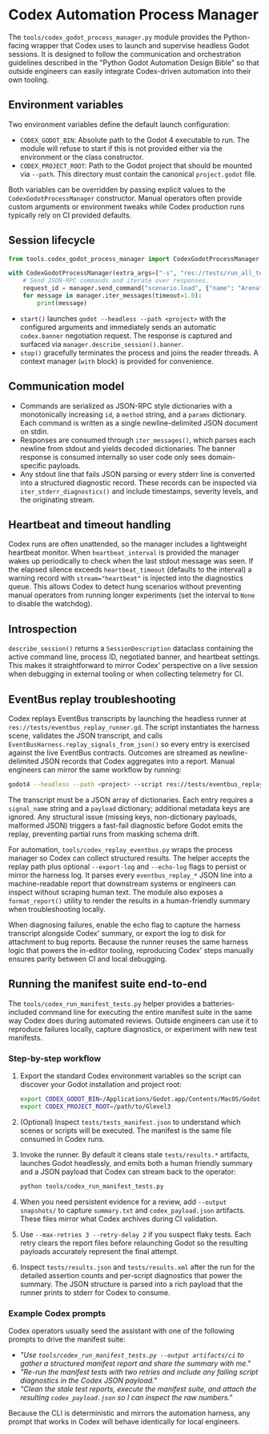 # Codex Automation Process Manager

The `tools/codex_godot_process_manager.py` module provides the Python-facing
wrapper that Codex uses to launch and supervise headless Godot sessions.  It
is designed to follow the communication and orchestration guidelines described
in the "Python Godot Automation Design Bible" so that outside engineers can
easily integrate Codex-driven automation into their own tooling.

## Environment variables

Two environment variables define the default launch configuration:

- `CODEX_GODOT_BIN`: Absolute path to the Godot 4 executable to run.  The
  module will refuse to start if this is not provided either via the
  environment or the class constructor.
- `CODEX_PROJECT_ROOT`: Path to the Godot project that should be mounted via
  `--path`.  This directory must contain the canonical `project.godot` file.

Both variables can be overridden by passing explicit values to the
`CodexGodotProcessManager` constructor.  Manual operators often provide custom
arguments or environment tweaks while Codex production runs typically rely on
CI provided defaults.

## Session lifecycle

```python
from tools.codex_godot_process_manager import CodexGodotProcessManager

with CodexGodotProcessManager(extra_args=["-s", "res://tests/run_all_tests.gd"]) as manager:
    # Send JSON-RPC commands and iterate over responses.
    request_id = manager.send_command("scenario.load", {"name": "Arena"})
    for message in manager.iter_messages(timeout=1.0):
        print(message)
```

- `start()` launches `godot --headless --path <project>` with the configured
  arguments and immediately sends an automatic `codex.banner` negotiation
  request.  The response is captured and surfaced via
  `manager.describe_session().banner`.
- `stop()` gracefully terminates the process and joins the reader threads.  A
  context manager (`with` block) is provided for convenience.

## Communication model

- Commands are serialized as JSON-RPC style dictionaries with a monotonically
  increasing `id`, a `method` string, and a `params` dictionary.  Each command
  is written as a single newline-delimited JSON document on stdin.
- Responses are consumed through `iter_messages()`, which parses each newline
  from stdout and yields decoded dictionaries.  The banner response is
  consumed internally so user code only sees domain-specific payloads.
- Any stdout line that fails JSON parsing or every stderr line is converted
  into a structured diagnostic record.  These records can be inspected via
  `iter_stderr_diagnostics()` and include timestamps, severity levels, and the
  originating stream.

## Heartbeat and timeout handling

Codex runs are often unattended, so the manager includes a lightweight
heartbeat monitor.  When `heartbeat_interval` is provided the manager wakes up
periodically to check when the last stdout message was seen.  If the elapsed
silence exceeds `heartbeat_timeout` (defaults to the interval) a warning
record with `stream="heartbeat"` is injected into the diagnostics queue.
This allows Codex to detect hung scenarios without preventing manual
operators from running longer experiments (set the interval to `None` to
disable the watchdog).

## Introspection

`describe_session()` returns a `SessionDescription` dataclass containing the
active command line, process ID, negotiated banner, and heartbeat settings.
This makes it straightforward to mirror Codex' perspective on a live session
when debugging in external tooling or when collecting telemetry for CI.


## EventBus replay troubleshooting

Codex replays EventBus transcripts by launching the headless runner at
`res://tests/eventbus_replay_runner.gd`.  The script instantiates the harness
scene, validates the JSON transcript, and calls
`EventBusHarness.replay_signals_from_json()` so every entry is exercised against
the live EventBus contracts.  Outcomes are streamed as newline-delimited JSON
records that Codex aggregates into a report.  Manual engineers can mirror the
same workflow by running:

```bash
godot4 --headless --path <project> --script res://tests/eventbus_replay_runner.gd <path/to/replay.json>
```

The transcript must be a JSON array of dictionaries.  Each entry requires a
`signal_name` string and a `payload` dictionary; additional metadata keys are
ignored.  Any structural issue (missing keys, non-dictionary payloads, malformed
JSON) triggers a fast-fail diagnostic before Godot emits the replay, preventing
partial runs from masking schema drift.

For automation, `tools/codex_replay_eventbus.py` wraps the process manager so
Codex can collect structured results.  The helper accepts the replay path plus
optional `--export-log` and `--echo-log` flags to persist or mirror the harness
log.  It parses every `eventbus_replay_*` JSON line into a machine-readable
report that downstream systems or engineers can inspect without scraping human
text.  The module also exposes a `format_report()` utility to render the results
in a human-friendly summary when troubleshooting locally.

When diagnosing failures, enable the echo flag to capture the harness transcript
alongside Codex' summary, or export the log to disk for attachment to bug
reports.  Because the runner reuses the same harness logic that powers the
in-editor tooling, reproducing Codex' steps manually ensures parity between CI
and local debugging.

## Running the manifest suite end-to-end

The `tools/codex_run_manifest_tests.py` helper provides a batteries-included
command line for executing the entire manifest suite in the same way Codex does
during automated reviews.  Outside engineers can use it to reproduce failures
locally, capture diagnostics, or experiment with new test manifests.

### Step-by-step workflow

1. Export the standard Codex environment variables so the script can discover
   your Godot installation and project root:

   ```bash
   export CODEX_GODOT_BIN=/Applications/Godot.app/Contents/MacOS/Godot
   export CODEX_PROJECT_ROOT=/path/to/Glevel3
   ```

2. (Optional) Inspect `tests/tests_manifest.json` to understand which scenes or
   scripts will be executed.  The manifest is the same file consumed in Codex
   runs.

3. Invoke the runner.  By default it cleans stale `tests/results.*` artifacts,
   launches Godot headlessly, and emits both a human friendly summary and a
   JSON payload that Codex can stream back to the operator:

   ```bash
   python tools/codex_run_manifest_tests.py
   ```

4. When you need persistent evidence for a review, add `--output snapshots/` to
   capture `summary.txt` and `codex_payload.json` artifacts.  These files mirror
   what Codex archives during CI validation.

5. Use `--max-retries 3 --retry-delay 2` if you suspect flaky tests.  Each retry
   clears the report files before relaunching Godot so the resulting payloads
   accurately represent the final attempt.

6. Inspect `tests/results.json` and `tests/results.xml` after the run for the
   detailed assertion counts and per-script diagnostics that power the summary.
   The JSON structure is parsed into a rich payload that the runner prints to
   stderr for Codex to consume.

### Example Codex prompts

Codex operators usually seed the assistant with one of the following prompts to
drive the manifest suite:

- _"Use `tools/codex_run_manifest_tests.py --output artifacts/ci` to gather a
  structured manifest report and share the summary with me."_
- _"Re-run the manifest tests with two retries and include any failing script
  diagnostics in the Codex JSON payload."_
- _"Clean the stale test reports, execute the manifest suite, and attach the
  resulting `codex_payload.json` so I can inspect the raw numbers."_

Because the CLI is deterministic and mirrors the automation harness, any prompt
that works in Codex will behave identically for local engineers.

